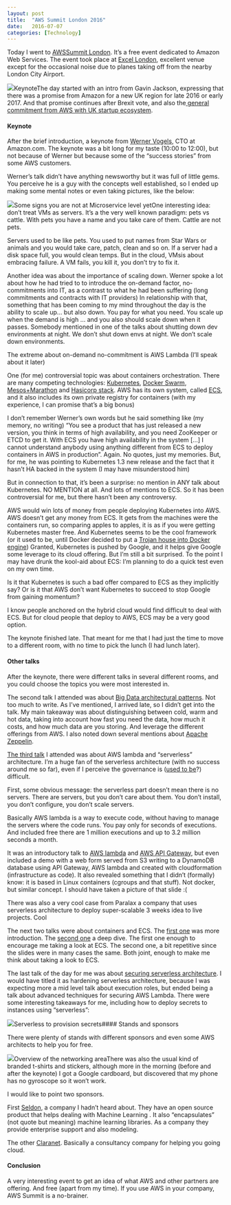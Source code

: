 ```yaml
---
layout:	post
title:	"AWS Summit London 2016"
date:	2016-07-07
categories: [Technology]
---
```


  Today I went to [AWSSummit London](https://awssummit.london/). It’s a free event dedicated to Amazon Web Services. The event took place at [Excel London](http://excel.london/), excellent venue except for the occasional noise due to planes taking off from the nearby London City Airport.

![](/img/1*rpqnIPjIYSOEGlY_9oIMQg.jpeg)KeynoteThe day started with an intro from Gavin Jackson, expressing that there was a promise from Amazon for a new UK region for late 2016 or early 2017. And that promise continues after Brexit vote, and also the[ general commitment from AWS with UK startup ecosystem](http://www.theregister.co.uk/2016/07/07/amazon_on_brexit/).

#### Keynote

After the brief introduction, a keynote from [Werner Vogels](https://twitter.com/Werner), CTO at Amazon.com. The keynote was a bit long for my taste (10:00 to 12:00), but not because of Werner but because some of the “success stories” from some AWS customers.

Werner’s talk didn’t have anything newsworthy but it was full of little gems. You perceive he is a guy with the concepts well established, so I ended up making some mental notes or even taking pictures, like the below:

![](/img/1*9tK2MnQK0NL_eI4aA8gLaA.jpeg)Some signs you are not at Microservice level yetOne interesting idea: don’t treat VMs as servers. It’s a the very well known paradigm: pets vs cattle. With pets you have a name and you take care of them. Cattle are not pets.

Servers used to be like pets. You used to put names from Star Wars or animals and you would take care, patch, clean and so on. If a server had a disk space full, you would clean temps. But in the cloud, VMsis about embracing failure. A VM fails, you kill it, you don’t try to fix it.

Another idea was about the importance of scaling down. Werner spoke a lot about how he had tried to to introduce the on-demand factor, no-commitments into IT, as a contrast to what he had been suffering (long commitments and contracts with IT providers) In relationship with that, something that has been coming to my mind throughout the day is the ability to scale up… but also down. You pay for what you need. You scale up when the demand is high … and you also should scale down when it passes. Somebody mentioned in one of the talks about shutting down dev environments at night. We don’t shut down envs at night. We don’t scale down environments.

The extreme about on-demand no-commitment is AWS Lambda (I’ll speak about it later)

One (for me) controversial topic was about containers orchestration. There are many competing technologies: [Kubernetes](http://kubernetes.io/), [Docker Swarm](https://docs.docker.com/swarm/), [Mesos+Marathon](https://mesosphere.github.io/marathon/) and [Hasicorp stack](https://www.nomadproject.io/intro/vs/index.html). AWS has its own system, called [ECS](https://aws.amazon.com/ecs/getting-started/), and it also includes its own private registry for containers (with my experience, I can promise that’s a big bonus)

I don’t remember Werner’s own words but he said something like (my memory, no writing) “You see a product that has just released a new version, you think in terms of high availability, and you need ZooKeeper or ETCD to get it. With ECS you have high availability in the system […] I cannot understand anybody using anything different from ECS to deploy containers in AWS in production”. Again. No quotes, just my memories. But, for me, he was pointing to Kubernetes 1.3 new release and the fact that it hasn’t HA backed in the system (I may have misunderstood him)

But in connection to that, it’s been a surprise: no mention in ANY talk about Kubernetes. NO MENTION at all. And lots of mentions to ECS. So it has been controversial for me, but there hasn’t been any controversy.

AWS would win lots of money from people deploying Kubernetes into AWS. AWS doesn’t get any money from ECS. It gets from the machines were the containers run, so comparing apples to apples, it is as if you were getting Kubernetes master free. And Kubernetes seems to be the cool framework (or it used to be, until Docker decided to put a [Trojan house into Docker engine](https://docs.docker.com/engine/swarm/)) Granted, Kubernetes is pushed by Google, and it helps give Google some leverage to its cloud offering. But I’m still a bit surprised. To the point I may have drunk the kool-aid about ECS: I’m planning to do a quick test even on my own time.

Is it that Kubernetes is such a bad offer compared to ECS as they implicitly say? Or is it that AWS don’t want Kubernetes to succeed to stop Google from gaining momentum?

I know people anchored on the hybrid cloud would find difficult to deal with ECS. But for cloud people that deploy to AWS, ECS may be a very good option.

The keynote finished late. That meant for me that I had just the time to move to a different room, with no time to pick the lunch (I had lunch later).

#### Other talks

After the keynote, there were different talks in several different rooms, and you could choose the topics you were most interested in.

The second talk I attended was about [Big Data architectural patterns](https://awssummit.london/session/2016/c6864ede-390d-4477-bc65-ef57bd7c9f24). Not too much to write. As I’ve mentioned, I arrived late, so I didn’t get into the talk. My main takeaway was about distinguishing between cold, warm and hot data, taking into account how fast you need the data, how much it costs, and how much data are you storing. And leverage the different offerings from AWS. I also noted down several mentions about [Apache Zeppelin](https://zeppelin.apache.org/).

[The third talk](https://awssummit.london/session/2016/abb14293-271b-4b45-b52c-ca9b997556ed) I attended was about AWS lambda and “serverless” architecture. I’m a huge fan of the serverless architecture (with no success around me so far), even if I perceive the governance is ([used to be](http://serverless.com/)?) difficult.

First, some obvious message: the serverless part doesn’t mean there is no servers. There are servers, but you don’t care about them. You don’t install, you don’t configure, you don’t scale servers.

Basically AWS lambda is a way to execute code, without having to manage the servers where the code runs. You pay only for seconds of executions. And included free there are 1 million executions and up to 3.2 million seconds a month.

It was an introductory talk to [AWS lambda](https://aws.amazon.com/lambda/details/) and [AWS API Gateway](https://aws.amazon.com/api-gateway/), but even included a demo with a web form served from S3 writing to a DynamoDB database using API Gateway, AWS lambda and created with cloudformation (infrastructure as code). It also revealed something that I didn’t (formally) know: it is based in Linux containers (cgroups and that stuff). Not docker, but similar concept. I should have taken a picture of that slide :(

There was also a very cool case from Paralax a company that uses serverless architecture to deploy super-scalable 3 weeks idea to live projects. Cool

The next two talks were about containers and ECS. The [first one](https://awssummit.london/session/2016/716886b4-1bad-4ec4-9a32-0063e25e88f1) was more introduction. The [second one](https://awssummit.london/session/2016/76f8a463-f30a-455e-b817-d142afaddbd4) a deep dive. The first one enough to encourage me taking a look at ECS. The second one, a bit repetitive since the slides were in many cases the same. Both joint, enough to make me think about taking a look to ECS.

The last talk of the day for me was about [securing serverless architecture](https://awssummit.london/session/2016/c0d57c29-1990-4be8-9a87-2086d596d14a). I would have titled it as hardening serverless architecture, because I was expecting more a mid level talk about execution roles, but ended being a talk about advanced techniques for securing AWS Lambda. There were some interesting takeaways for me, including how to deploy secrets to instances using “serverless”:

![](/img/1*qtral1Pk0R0tgBeStwa03Q.jpeg)Serverless to provision secrets#### Stands and sponsors

There were plenty of stands with different sponsors and even some AWS architects to help you for free.

![](/img/1*AAS6KqsF8xXpum3Ba2_usQ.jpeg)Overview of the networking areaThere was also the usual kind of branded t-shirts and stickers, although more in the morning (before and after the keynote) I got a Google cardboard, but discovered that my phone has no gyroscope so it won’t work.

I would like to point two sponsors.

First [Seldon](http://www.seldon.io/), a company I hadn’t heard about. They have an open source product that helps dealing with Machine Learning . It also “encapsulates” (not quote but meaning) machine learning libraries. As a company they provide enterprise support and also modeling.

The other [Claranet](http://www.claranet.co.uk/). Basically a consultancy company for helping you going cloud.

#### Conclusion

A very interesting event to get an idea of what AWS and other partners are offering. And free (apart from my time). If you use AWS in your company, AWS Summit is a no-brainer.

